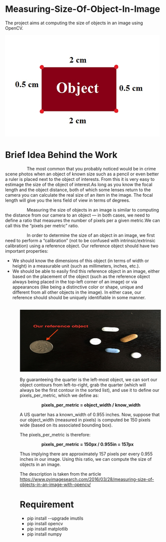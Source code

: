 # Measuring-Size-Of-Object-In-Image
The project aims at computing the size of objects in an image using OpenCV.

<img src="images/object.jpg">

# Brief Idea Behind the Work

<p style="text-indent:5em">The most common that you probably noticed would be in crime scene photos when an object of known size such as a pencil or even better a ruler is placed next to the object of interests. From this it is very easy to estimage the size of the object of interest.As long as you know the focal length and the object distance, both of which some lenses return to the camera you can calculate the real size of an item in the image. The focal length will give you the lens field of view in terms of degrees.


<p style="text-indent:5em">Measuring the size of objects in an image is similar to computing the distance from our camera to an object — in both cases, we need to define a ratio that measures the number of pixels per a given metric.We can call this the “pixels per metric” ratio.</p>

<p style="text-indent:5em">In order to determine the size of an object in an image, we first need to perform a “calibration” (not to be confused with intrinsic/extrinsic calibration) using a reference object. Our reference object should have two important properties:

<ul>
    <li>We should know the dimensions of this object (in terms of width or height) in a measurable unit (such as millimeters, inches, etc.).</li>
<li>We should be able to easily find this reference object in an image, either based on the placement of the object (such as the reference object always being placed in the top-left corner of an image) or via appearances (like being a distinctive color or shape, unique and different from all other objects in the image). In either case, our reference should should be uniquely identifiable in some manner.</li>
    <ul>
 <br>
<img src="images/reference.jpg" width="500px" height="200px">
        
By guaranteeing the quarter is the left-most object, we can sort our object contours from left-to-right, grab the quarter (which will always be the first contour in the sorted list), and use it to define our pixels_per_metric, which we define as:

<p style="text-indent:5em"><b>pixels_per_metric = object_width / know_width</b>

A US quarter has a known_width of 0.955 inches. Now, suppose that our object_width (measured in pixels) is computed be 150 pixels wide (based on its associated bounding box).

The pixels_per_metric is therefore:

<p style="text-indent:5em"><b>pixels_per_metric = 150px / 0.955in = 157px</b>

Thus implying there are approximately 157 pixels per every 0.955 inches in our image. Using this ratio, we can compute the size of objects in an image.






The description is taken from the article https://www.pyimagesearch.com/2016/03/28/measuring-size-of-objects-in-an-image-with-opencv/




# Requirement
<ul>
  <li>pip install --upgrade imutils</li>
  <li>pip install opencv</li>
  <li>pip install matplotlib</li>
  <li>pip install numpy</li>
  </ul>
